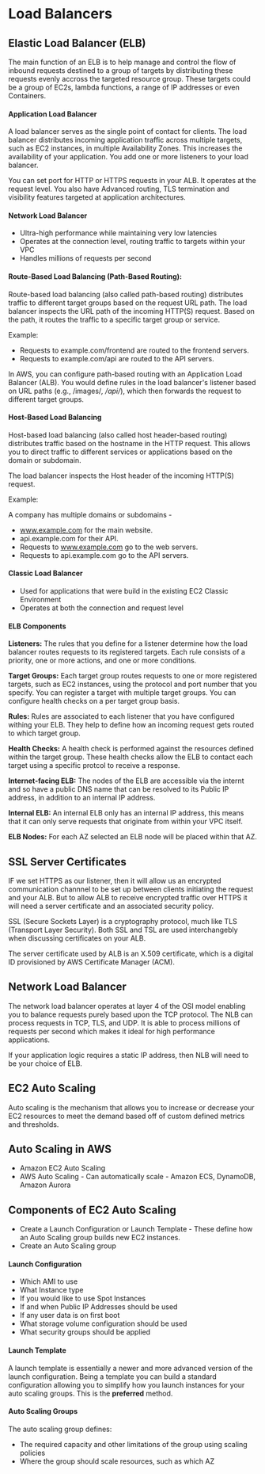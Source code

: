 # Load Balancers

## Elastic Load Balancer (ELB)
The main function of an ELB is to help manage and control the flow of inbound requests destined to a group of targets by distributing these requests evenly accross the targeted resource group. These targets could be a group of EC2s, lambda functions, a range of IP addresses or even Containers. 

#### Application Load Balancer
A load balancer serves as the single point of contact for clients. The load balancer distributes incoming application traffic across multiple targets, such as EC2 instances, in multiple Availability Zones. This increases the availability of your application. You add one or more listeners to your load balancer. 

You can set port for HTTP or HTTPS requests in your ALB. It operates at the request level. You also have Advanced routing, TLS termination and visibility features targeted at application architectures.

#### Network Load Balancer

- Ultra-high performance while maintaining very low latencies 
- Operates at the connection level, routing traffic to targets within your VPC
- Handles millions of requests per second

#### Route-Based Load Balancing (Path-Based Routing): 
Route-based load balancing (also called path-based routing) distributes traffic to different target groups based on the request URL path. 
The load balancer inspects the URL path of the incoming HTTP(S) request. Based on the path, it routes the traffic to a specific target group or service.

Example:

- Requests to example.com/frontend are routed to the frontend servers.
- Requests to example.com/api are routed to the API servers.

In AWS, you can configure path-based routing with an Application Load Balancer (ALB). You would define rules in the load balancer's listener based on URL paths (e.g., /images/*, /api/*), which then forwards the request to different target groups.

#### Host-Based Load Balancing
Host-based load balancing (also called host header-based routing) distributes traffic based on the hostname in the HTTP request. This allows you to direct traffic to different services or applications based on the domain or subdomain.

The load balancer inspects the Host header of the incoming HTTP(S) request.

Example:

A company has multiple domains or subdomains -

- www.example.com for the main website.
- api.example.com for their API.
- Requests to www.example.com go to the web servers.
- Requests to api.example.com go to the API servers.

#### Classic Load Balancer
- Used for applications that were build in the existing EC2 Classic Environment
- Operates at both the connection and request level

#### ELB Components
**Listeners:** The rules that you define for a listener determine how the load balancer routes requests to its registered targets. Each rule consists of a priority, one or more actions, and one or more conditions.

**Target Groups:** Each target group routes requests to one or more registered targets, such as EC2 instances, using the protocol and port number that you specify. You can register a target with multiple target groups. You can configure health checks on a per target group basis. 

**Rules:** Rules are associated to each listener that you have configured withing your ELB. They help to define how an incoming request gets routed to which target group.

**Health Checks:** A health check is performed against the resources defined within the target group. These health checks allow the ELB to contact each target using a specific protcol to receive a response.

**Internet-facing ELB:** The nodes of the ELB are accessible via the internt and so have a public DNS name that can be resolved to its Public IP address, in addition to an internal IP address.

**Internal ELB:** An internal ELB only has an internal IP address, this means that it can only serve requests that originate from within your VPC itself.

**ELB Nodes:** For each AZ selected an ELB node will be placed within that AZ.

## SSL Server Certificates
IF we set HTTPS as our listener, then it will allow us an encrypted communication channnel to be set up between clients initiating the request and your ALB. But to allow ALB to receive encrypted traffic over HTTPS it will need a server certificate and an associated security policy. 

SSL (Secure Sockets Layer) is a cryptography protocol, much like TLS (Transport Layer Security). Both SSL and TSL are used interchangebly when discussing certificates on your ALB.

The server certificate used by ALB is an X.509 certificate, which is a digital ID provisioned by AWS Certificate Manager (ACM). 

## Network Load Balancer
The network load balancer operates at layer 4 of the OSI model enabling you to balance requests purely based upon the TCP protocol. The NLB can process requests in TCP, TLS, and UDP. It is able to process millions of requests per second which makes it ideal for high performance applications.

If your application logic requires a static IP address, then NLB will need to be your choice of ELB.

## EC2 Auto Scaling
Auto scaling is the mechanism that allows you to increase or decrease your EC2 resources to meet the demand based off of custom defined metrics and thresholds.

## Auto Scaling in AWS

- Amazon EC2 Auto Scaling
- AWS Auto Scaling - Can automatically scale - Amazon ECS, DynamoDB, Amazon Aurora

## Components of EC2 Auto Scaling

- Create a Launch Configuration or Launch Template - These define how an Auto Scaling group builds new EC2 instances.
- Create an Auto Scaling group

#### Launch Configuration

- Which AMI to use
- What Instance type
- If you would like to use Spot Instances
- If and when Public IP Addresses should be used
- If any user data is on first boot
- What storage volume configuration should be used
- What security groups should be applied

#### Launch Template
A launch template is essentially a newer and more advanced version of the launch configuration. Being a template you can build a standard configuration allowing you to simplify how you launch instances for your auto scaling groups. This is the **preferred** method.

#### Auto Scaling Groups
The auto scaling group defines:

- The required capacity and other limitations of the group using scaling policies
- Where the group should scale resources, such as which AZ
